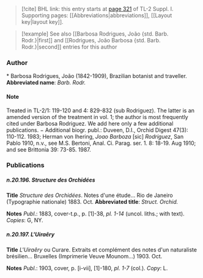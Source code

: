 > [!cite] BHL link: this entry starts at [page 321](https://www.biodiversitylibrary.org/page/33265048) of TL-2 Suppl. I.
> Supporting pages: [[Abbreviations|abbreviations]], [[Layout key|layout key]].

> [!example] See also [[Barbosa Rodrigues, João {std. Barb. Rodr.}|first]] and [[Rodrigues, João Barbosa {std. Barb. Rodr.}|second]] entries for this author

### Author

\* Barbosa Rodrigues, João (1842-1909), Brazilian botanist and traveller. 
**Abbreviated name**: *Barb. Rodr.*

#### Note

Treated in TL-2/1: 119-120 and 4: 829-832 (sub Rodriguez). The latter is an amended version of the treatment in vol. 1; the author is most frequently cited under Barbosa Rodriguez. We add here only a few additional publications. − Additional biogr. publ.: Duveen, D.I., Orchid Digest 47(3): 110-112. 1983; Herman von Ihering, *Joao Barboza* \[sic\] *Rodriguez*, San Pablo 1910, n.v., see M.S. Bertoni, Anal. Ci. Parag. ser. 1. 8: 18-19. Aug 1910; and see Brittonia 39: 73-85. 1987.

### Publications

##### n.20.196. Structure des Orchidées

**Title**
*Structure des Orchidées*. Notes d'une étude... Rio de Janeiro (Typographie nationale) 1883. Oct.
**Abbreviated title**: *Struct. Orchid.*

**Notes**
*Publ*.: 1883, cover-t.p., p. \[1\]-38, *pl. 1-14* (uncol. liths.; with text). *Copies*: G, NY.

##### n.20.197. L'Uiraêry

**Title**
*L'Uiraêry* ou Curare. Extraits et complément des notes d'un naturaliste brésilien... Bruxelles (Imprimerie Veuve Mounom...) 1903. Oct.

**Notes**
*Publ*.: 1903, cover, p. \[i-vii\], \[1\]-180, *pl. 1-7* (col.). *Copy*: L.

